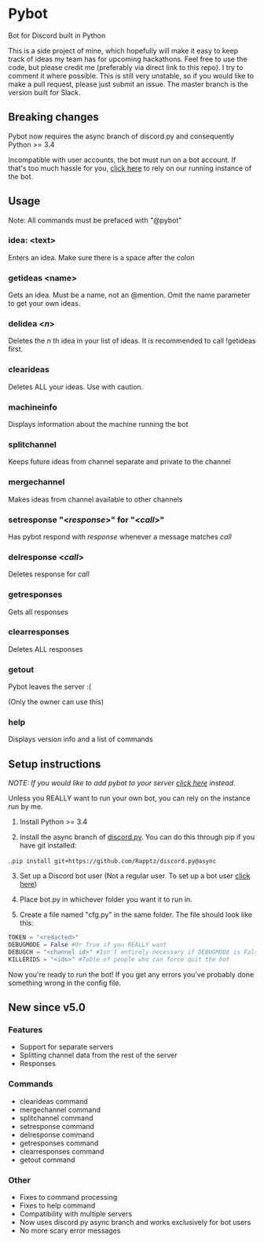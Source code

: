# Pybot
Bot for Discord built in Python

This is a side project of mine, which hopefully will make it easy to keep track of ideas my team has for upcoming hackathons.
Feel free to use the code, but please credit me (preferably via direct link to this repo). I try to comment it where possible.
This is still very unstable, so if you would like to make a pull request, please just submit an issue. The master branch is the version built for Slack.

## Breaking changes
Pybot now requires the async branch of discord.py and consequently Python >= 3.4

Incompatible with user accounts, the bot must run on a bot account.
If that's too much hassle for you, [click here](http://bit.ly/getpybot) to rely on our running instance of the bot.

## Usage
Note: All commands must be prefaced with "@pybot"

### idea: \<text\>

Enters an idea. Make sure there is a space after the colon

### getideas \<name\>

Gets an idea. Must be a name, not an @mention. Omit the name parameter to get your own ideas.


### delidea \<*n*\>

Deletes the *n* th idea in your list of ideas. It is recommended to call !getideas first.

### clearideas

Deletes ALL your ideas. Use with caution.

### machineinfo

Displays information about the machine running the bot

### splitchannel

Keeps future ideas from channel separate and private to the channel

### mergechannel

Makes ideas from channel available to other channels

### setresponse "\<*response*\>" for "\<*call*\>"

Has pybot respond with *response* whenever a message matches *call*

### delresponse \<*call*\>

Deletes response for *call*

### getresponses

Gets all responses

### clearresponses

Deletes ALL responses

### getout

Pybot leaves the server :(

(Only the owner can use this)

### help

Displays version info and a list of commands

## Setup instructions

*NOTE: If you would like to add pybot to your server [click here](http://bit.ly/addpybot) instead.*

Unless you REALLY want to run your own bot, you can rely on the instance run by me.


1. Install Python >= 3.4

2. Install the async branch of [discord.py](https://github.com/Rapptz/discord.py/tree/async). You can do this through pip if you have git installed:

..`pip install git+https://github.com/Rapptz/discord.py@async`

3. Set up a Discord bot user (Not a regular user. To set up a bot user [click here](https://discordapp.com/developers/applications/me))

4. Place bot.py in whichever folder you want it to run in.

5. Create a file named "cfg.py" in the same folder. The file should look like this:

```Python
TOKEN = "<redacted>"
DEBUGMODE = False #Or True if you REALLY want
DEBUGCH = "<channel id>" #Isn't entirely necessary if DEBUGMODE is False
KILLERIDS = "<ids>" #Table of people who can force quit the bot
```

Now you're ready to run the bot! If you get any errors you've probably done something wrong in the config file.

## New since v5.0

### Features

* Support for separate servers
* Splitting channel data from the rest of the server
* Responses

### Commands

* clearideas command
* mergechannel command
* splitchannel command
* setresponse command
* delresponse command
* getresponses command
* clearresponses command
* getout command

### Other

* Fixes to command processing
* Fixes to help command
* Compatibility with multiple servers
* Now uses discord.py async branch and works exclusively for bot users
* No more scary error messages
